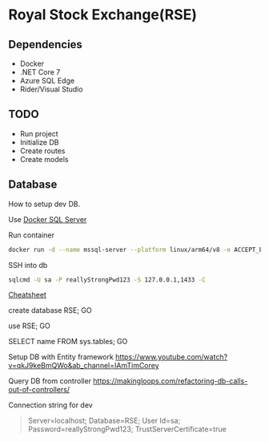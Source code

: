# Royal Stock Exchange(RSE)

## Dependencies

- Docker
- .NET Core 7
- Azure SQL Edge
- Rider/Visual Studio

## TODO

- Run project
- Initialize DB
- Create routes
- Create models

## Database

How to setup dev DB.

Use [Docker SQL Server](https://github.com/microsoft/mssql-docker/issues/668)

Run container

```sh
docker run -d --name mssql-server --platform linux/arm64/v8 -e ACCEPT_EULA=Y -e SA_PASSWORD=reallyStrongPwd123 -p 1433:1433 mcr.microsoft.com/azure-sql-edge
```

SSH into db

```sh
sqlcmd -U sa -P reallyStrongPwd123 -S 127.0.0.1,1433 -C
```

[Cheatsheet](https://www.mssqltips.com/sqlservertip/7432/sql-cheat-sheet-sql-server-tsql-commands/)

create database RSE;
GO

use RSE;
GO

SELECT name FROM sys.tables;
GO


Setup DB with Entity framework
https://www.youtube.com/watch?v=qkJ9keBmQWo&ab_channel=IAmTimCorey

Query DB from controller
https://makingloops.com/refactoring-db-calls-out-of-controllers/

Connection string for dev
> Server=localhost; Database=RSE; User Id=sa; Password=reallyStrongPwd123; TrustServerCertificate=true